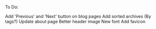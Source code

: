 To Do:

Add 'Previous' and 'Next' button on blog pages
Add sorted archives (By tags?)
Update about page
Better header image
New font
Add favicon